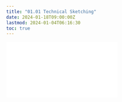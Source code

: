 ```yaml
---
title: "01.01 Technical Sketching"
date: 2024-01-18T09:00:00Z
lastmod: 2024-01-04T06:16:30
toc: true
---
```


![Link to included file content](../../../../drawing/technical-sketching.md)
